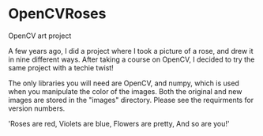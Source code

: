 # OpenCVRoses
OpenCV art project

A few years ago, I did a project where I took a picture of a rose, and drew it in nine different ways. After taking a course on OpenCV, I decided
to try the same project with a techie twist!

The only libraries you will need are OpenCV, and numpy, which is used when you manipulate the color of the images. Both the original and new images
are stored in the "images" directory. Please see the requirments for version numbers. 

'Roses are red,
Violets are blue,
Flowers are pretty,
And so are you!'
